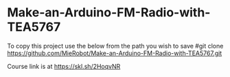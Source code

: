 ﻿# Make-an-Arduino-FM-Radio-with-TEA5767


To copy this project use the below from the path you wish to save
#git clone https://github.com/MieRobot/Make-an-Arduino-FM-Radio-with-TEA5767.git

Course link is at
https://skl.sh/2HoqvNR
